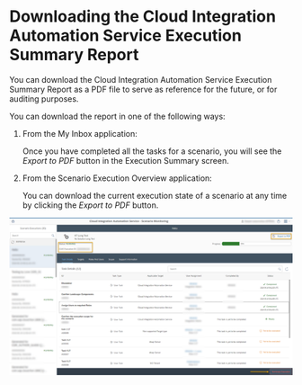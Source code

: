 <!-- loio666ddf44bb954b9991ede86daeac08bb -->

# Downloading the Cloud Integration Automation Service Execution Summary Report

You can download the Cloud Integration Automation Service Execution Summary Report as a PDF file to serve as reference for the future, or for auditing purposes.

You can download the report in one of the following ways:

1.  From the My Inbox application:

    Once you have completed all the tasks for a scenario, you will see the *Export to PDF* button in the Execution Summary screen.

2.  From the Scenario Execution Overview application:

    You can download the current execution state of a scenario at any time by clicking the *Export to PDF* button.


![](images/SEO_PDF_4a42494.png)

